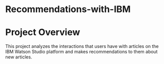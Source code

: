 # Recommendations-with-IBM  
# Project Overview     
This project analyzes the interactions that users have with articles on the IBM Watson Studio platform and makes recommendations to them about new articles.
